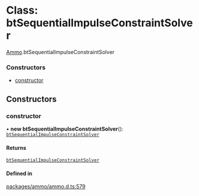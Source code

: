 # Class: btSequentialImpulseConstraintSolver

[Ammo](../modules/Ammo.md).btSequentialImpulseConstraintSolver

### Constructors

- [constructor](Ammo.btSequentialImpulseConstraintSolver.md#constructor)

## Constructors

### constructor

• **new btSequentialImpulseConstraintSolver**(): [`btSequentialImpulseConstraintSolver`](Ammo.btSequentialImpulseConstraintSolver.md)

#### Returns

[`btSequentialImpulseConstraintSolver`](Ammo.btSequentialImpulseConstraintSolver.md)

#### Defined in

[packages/ammo/ammo.d.ts:579](https://github.com/Orillusion/orillusion/blob/main/packages/ammo/ammo.d.ts#L579)
